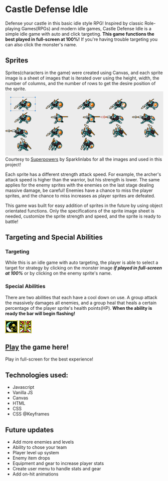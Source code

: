 # Castle Defense Idle
Defense your castle in this basic idle style RPG! Inspired by classic Role-playing Games(RPGs) and modern idle games, Castle Defense Idle is a simple idle game with auto and click targeting. **This game functions the best played in full-screen at 100%!** If you're having trouble targeting you can also click the monster's name.

## Sprites
Sprites(characters in the game) were created using Canvas, and each sprite image is a sheet of images that is iterated over using the height, width, the number of columns, and the number of rows to get the desire position of the sprite.
![alt text](https://raw.githubusercontent.com/jablan08/castle-defense-idle/master/imgs/sprites/sprites.examples.jpg "Sprite position example") Courtesy to 
[Superpowers](https://sparklinlabs.itch.io/superpowers "Superpowers Homepage") by Sparklinlabs for all the images and used in this project! 

Each sprite has a different strength attack speed. For example, the archer's attack speed is higher than the warrior, but his strength is lower. The same applies for the enemy sprites with the enemies on the last stage dealing massive damage, be careful! Enemies have a chance to miss the player sprites, and the chance to miss increases as player sprites are defeated.

This game was built for easy addition of sprites in the future by using object orientated functions. Only the specifications of the sprite image sheet is needed, customize the sprite strength and speed, and the sprite is ready to battle!
## Targeting and Special Abilities
### Targeting
While this is an idle game with auto targeting, the player is able to select a target for strategy by clicking on the monster image **_if played in full-screen at 100%_** or by clicking on the enemy sprite's name.

### Special Abilities
There are two abilities that each have a cool down on use. A group attack the massively damages all enemies, and a group heal that heals a certain percentage of the player sprite's health points(HP). **When the ability is ready the bar will begin flashing!**

![alt text](https://raw.githubusercontent.com/jablan08/castle-defense-idle/master/imgs/icons/menu.special.png) ![alt text](https://raw.githubusercontent.com/jablan08/castle-defense-idle/master/imgs/icons/menu.heal.png)


## [Play](https://jablan08.github.io/castle-defense-idle/) the game here!
Play in full-screen for the best experience!


## Technologies used:
* Javascript
* Vanilla JS
* Canvas
* HTML
* CSS
* CSS @Keyframes

## Future updates
* Add more enemies and levels
* Ability to chose your team
* Player level up system
* Enemy item drops
* Equipment and gear to increase player stats
* Create user menu to handle stats and gear
* Add on-hit animations






